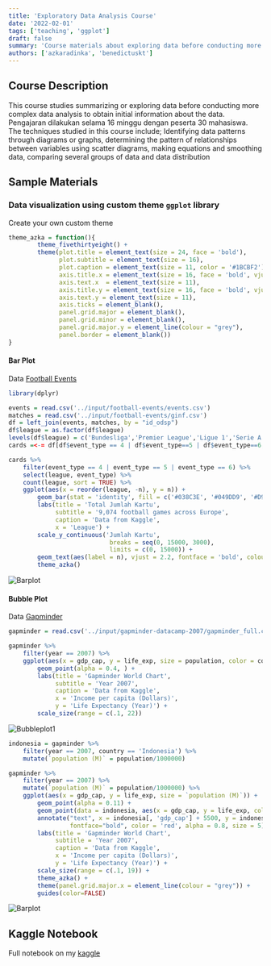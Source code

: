 ```yaml
---
title: 'Exploratory Data Analysis Course'
date: '2022-02-01'
tags: ['teaching', 'ggplot']
draft: false
summary: 'Course materials about exploring data before conducting more complex data analysis.'
authors: ['azkaradinka', 'benedictuskt']
---
```


## Course Description

This course studies summarizing or exploring data before conducting more complex data analysis to obtain initial information about the data. Pengajaran dilakukan selama 16 minggu dengan peserta 30 mahasiswa. The techniques studied in this course include; Identifying data patterns through diagrams or graphs, determining the pattern of relationships between variables using scatter diagrams, making equations and smoothing data, comparing several groups of data and data distribution

## Sample Materials

### Data visualization using custom theme `ggplot` library

Create your own custom theme

```R
theme_azka = function(){
        theme_fivethirtyeight() +
        theme(plot.title = element_text(size = 24, face = 'bold'),
              plot.subtitle = element_text(size = 16),
              plot.caption = element_text(size = 11, color = '#1BCBF2'),
              axis.title.x = element_text(size = 16, face = 'bold', vjust = 0),
              axis.text.x  = element_text(size = 11),
              axis.title.y = element_text(size = 16, face = 'bold', vjust = 1),
              axis.text.y = element_text(size = 11),
              axis.ticks = element_blank(),
              panel.grid.major = element_blank(),
              panel.grid.minor = element_blank(),
              panel.grid.major.y = element_line(colour = "grey"),
              panel.border = element_blank())
}
```


#### Bar Plot

Data [Football Events](https://www.kaggle.com/datasets/secareanualin/football-events)

```R
library(dplyr)

events = read.csv('../input/football-events/events.csv')
matches = read.csv('../input/football-events/ginf.csv')
df = left_join(events, matches, by = "id_odsp")
df$league = as.factor(df$league)
levels(df$league) = c('Bundesliga','Premier League','Ligue 1','Serie A','La Liga')
cards =<-= df[df$event_type == 4 | df$event_type==5 | df$event_type==6,]
```

```R
cards %>%
    filter(event_type == 4 | event_type == 5 | event_type == 6) %>%
    select(league, event_type) %>%
    count(league, sort = TRUE) %>%
    ggplot(aes(x = reorder(league, -n), y = n)) +
        geom_bar(stat = 'identity', fill = c('#038C3E', '#049DD9', '#D9CD23', '#F23545', '#030A8C')) +
        labs(title = 'Total Jumlah Kartu',
             subtitle = '9,074 football games across Europe',
             caption = 'Data from Kaggle',
             x = 'League') +
        scale_y_continuous('Jumlah Kartu', 
                            breaks = seq(0, 15000, 3000),
                            limits = c(0, 15000)) +
        geom_text(aes(label = n), vjust = 2.2, fontface = 'bold', colour = 'white') +
        theme_azka()
```

![Barplot](/static/images/post/asdos-1.png) 

#### Bubble Plot

Data [Gapminder](https://www.kaggle.com/datasets/tklimonova/gapminder-datacamp-2007)

```R
gapminder = read.csv('../input/gapminder-datacamp-2007/gapminder_full.csv')

gapminder %>%
    filter(year == 2007) %>%
    ggplot(aes(x = gdp_cap, y = life_exp, size = population, color = continent)) +
        geom_point(alpha = 0.4, ) + 
        labs(title = 'Gapminder World Chart',
             subtitle = 'Year 2007',
             caption = 'Data from Kaggle',
             x = 'Income per capita (Dollars)',
             y = 'Life Expectancy (Year)') +
        scale_size(range = c(.1, 22))
```

![Bubbleplot1](/static/images/post/asdos-2.png)


```R
indonesia = gapminder %>%
    filter(year == 2007, country == 'Indonesia') %>%
    mutate(`population (M)` = population/1000000)

gapminder %>%
    filter(year == 2007) %>%
    mutate(`population (M)` = population/1000000) %>%
    ggplot(aes(x = gdp_cap, y = life_exp, size = `population (M)`)) +
        geom_point(alpha = 0.11) +
        geom_point(data = indonesia, aes(x = gdp_cap, y = life_exp, color = 'red')) +
        annotate("text", x = indonesia[, 'gdp_cap'] + 5500, y = indonesia[, 'life_exp'] - 1.5, label = "Indonesia",
                 fontface="bold", color = 'red', alpha = 0.8, size = 5) +
        labs(title = 'Gapminder World Chart',
             subtitle = 'Year 2007',
             caption = 'Data from Kaggle',
             x = 'Income per capita (Dollars)',
             y = 'Life Expectancy (Year)') +
        scale_size(range = c(.1, 19)) +
        theme_azka() +
        theme(panel.grid.major.x = element_line(colour = "grey")) +
        guides(color=FALSE)
```

![Barplot](/static/images/post/asdos-3.png)

## Kaggle Notebook

Full notebook on my [kaggle](https://www.kaggle.com/code/aradinka/count-plot-bubble-plot-in-ggplot2-r/notebook)